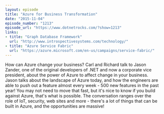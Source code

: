 ```yaml
---
layout: episode
title: "Azure for Business Transformation"
date: "2015-11-04"
episode_number: "1213"
episode_url: "https://www.dotnetrocks.com/?show=1213"
links:
- title: "Graph Database Framework"
  url: "http://www.introspectivesystems.com/technology/"
- title: "Azure Service Fabric"
  url: "https://azure.microsoft.com/en-us/campaigns/service-fabric/"
---
```


How can Azure change your business? Carl and Richard talk to Jason Zander, one of the original developers of .NET and now a corporate vice president, about the power of Azure to affect change in your business. Jason talks about the landscape of Azure today, and how the engineers are able to push out a feature almost every week - 500 new features in the past year! You may not need to move that fast, but it's nice to know if you build against Azure, that's what is possible. The conversation ranges over the role of IoT, security, web sites and more - there's a lot of things that can be built in Azure, and the opportunities are massive!
